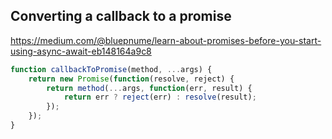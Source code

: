 ## Converting a callback to a promise

https://medium.com/@bluepnume/learn-about-promises-before-you-start-using-async-await-eb148164a9c8

```javascript
function callbackToPromise(method, ...args) {
    return new Promise(function(resolve, reject) {
        return method(...args, function(err, result) {
            return err ? reject(err) : resolve(result);
        });
    });
}
```

